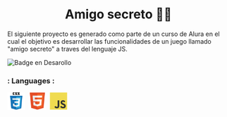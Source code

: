 <h1 align="center" > Amigo secreto 🙈🙊 </h1>


El siguiente proyecto es generado como parte de un curso de Alura en el cual el objetivo es desarrollar las funcionalidades de un juego llamado "amigo secreto" a traves del lenguaje JS.


   ![Badge en Desarollo](https://img.shields.io/badge/STATUS-EN%20DESAROLLO-green)

   ### : Languages :

   <div>
      <img src="https://raw.githubusercontent.com/devicons/devicon/ca28c779441053191ff11710fe24a9e6c23690d6/icons/css3/css3-original-wordmark.svg" title="CSS3" alt="CSS" width="40" height="40"/>&nbsp
        <img src="https://github.com/devicons/devicon/blob/master/icons/html5/html5-original.svg" title="HTML5" alt="HTML" width="40" height="40"/>&nbsp;
           <img src="https://github.com/devicons/devicon/blob/master/icons/javascript/javascript-original.svg" title="JavaScript" alt="JavaScript" width="40" height="40"/>&nbsp;

   </div>



